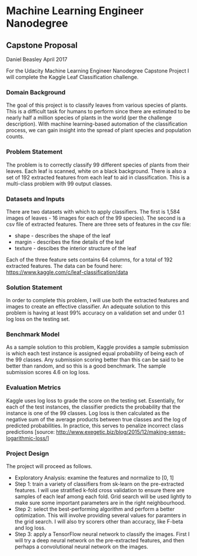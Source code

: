# Machine Learning Engineer Nanodegree

## Capstone Proposal

Daniel Beasley
April 2017

For the Udacity Machine Learning Engineer Nanodegree Capstone Project I will complete the Kaggle Leaf Classification challenge. 

### Domain Background

The goal of this project is to classify leaves from various species of plants. This is a difficult task for humans to perform since there are estimated to be nearly half a million species of plants in the world (per the challenge description). With machine learning-based automation of the classification process, we can gain insight into the spread of plant species and population counts.

### Problem Statement

The problem is to correctly classify 99 different species of plants from their leaves. Each leaf is scanned, white on a black background. There is also a set of 192 extracted features from each leaf to aid in classification. This is a multi-class problem with 99 output classes. 

### Datasets and Inputs

There are two datasets with which to apply classifiers. The first is 1,584 images of leaves - 16 images for each of the 99 species). The second is a csv file of extracted features. 
There are three sets of features in the csv file:
* shape - describes the shape of the leaf
* margin - describes the fine details of the leaf
* texture - descibes the interior structure of the leaf

Each of the three feature sets contains 64 columns, for a total of 192 extracted features. The data can be found here: https://www.kaggle.com/c/leaf-classification/data

### Solution Statement

In order to complete this problem, I will use both the extracted features and images to create an effective classifier. An adequate solution to this problem is having at least 99% accuracy on a validation set and under 0.1 log loss on the testing set.

### Benchmark Model

As a sample solution to this problem, Kaggle provides a sample submission is which each test instance is assigned equal probability of being each of the 99 classes. Any submission scoring better than this can be said to be better than random, and so this is a good benchmark. The sample submission scores 4.6 on log loss.

### Evaluation Metrics

Kaggle uses log loss to grade the score on the testing set. Essentially, for each of the test instances, the classifier predicts the probability that the instance is one of the 99 classes. Log loss is then calculated as the negative sum of the average products between true classes and the log of predicted probabilities. In practice, this serves to penalize incorrect class predictions [source: http://www.exegetic.biz/blog/2015/12/making-sense-logarithmic-loss/]

### Project Design

The project will proceed as follows.

* Exploratory Analysis: examine the features and normalize to [0, 1]
* Step 1: train a variety of classifiers from sk-learn on the pre-extracted features. I will use stratified k-fold cross validation to ensure there are samples of each leaf among each fold. Grid search will be used lightly to make sure some important parameters are in the right neighbourhood. 
* Step 2: select the best-performing algorithm and perform a better optimization. This will involve providing several values for paramters in the grid search. I will also try scorers other than accuracy, like F-beta and log loss.
* Step 3: apply a TensorFlow neural network to classify the images. First I will try a deep neural network on the pre-extracted features, and then perhaps a convolutional neural network on the images. 
